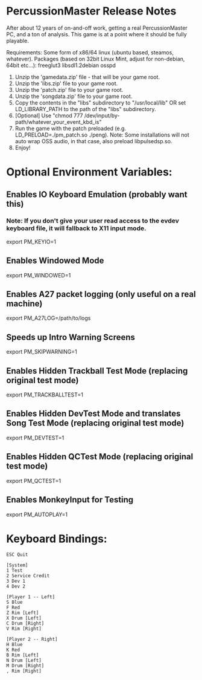 # PercussionMaster Release Notes

After about 12 years of on-and-off work, getting a real PercussionMaster PC, and a ton of analysis. This game is at a point where it should be fully playable.

Requirements: Some form of x86/64 linux (ubuntu based, steamos, whatever).
Packages (based on 32bit Linux Mint, adjust for non-debian, 64bit etc...):
freeglut3 libsdl1.2debian osspd

1. Unzip the 'gamedata.zip' file - that will be your game root.
2. Unzip the 'libs.zip' file to your game root.
3. Unzip the 'patch.zip' file to your game root.
4. Unzip the 'songdata.zip' file to your game root.
5. Copy the contents in the "libs" subdirectory to "/usr/local/lib"  OR set LD_LIBRARY_PATH to the path of the "libs" subdirectory.
6. [Optional] Use "chmod 777 /dev/input/by-path/whatever_your_event_kbd_is"
7. Run the game with the patch preloaded (e.g. LD_PRELOAD=./pm_patch.so ./peng). Note: Some installations will not auto wrap OSS audio, in that case, also preload libpulsedsp.so.
8. Enjoy!

# Optional Environment Variables:

## Enables IO Keyboard Emulation (probably want this)
### Note: If you don't give your user read access to the evdev keyboard file, it will fallback to X11 input mode.
export PM_KEYIO=1

## Enables Windowed Mode 
export PM_WINDOWED=1

## Enables A27 packet logging (only useful on a real machine)
export PM_A27LOG=/path/to/logs

## Speeds up Intro Warning Screens
export PM_SKIPWARNING=1

## Enables Hidden Trackball Test Mode (replacing original test mode)
export PM_TRACKBALLTEST=1

## Enables Hidden DevTest Mode and translates Song Test Mode (replacing original test mode)
export PM_DEVTEST=1

## Enables Hidden QCTest Mode (replacing original test mode)
export PM_QCTEST=1

## Enables MonkeyInput for Testing 
export PM_AUTOPLAY=1

# Keyboard Bindings:

```
ESC Quit

[System]
1 Test 
2 Service Credit
3 Dev 1
4 Dev 2

[Player 1 -- Left]
S Blue
F Red
Z Rim [Left]
X Drum [Left]
C Drum [Right]
V Rim [Right]

[Player 2 -- Right]
H Blue
K Red
B Rim [Left]
N Drum [Left]
M Drum [Right]
, Rim [Right]
```









